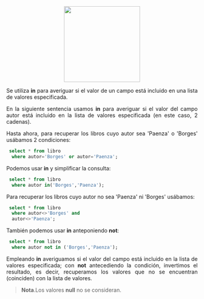 <div align="justify">

<div align="center">
<img src="https://www.comunidadbaratz.com/wp-content/uploads/Sabes-cuales-son-los-libros-mas-vendidos-de-2017-a-traves-de-Internet-en-Espana.jpg" width="200px"/>
</div>

Se utiliza __in__ para averiguar si el valor de un campo está incluido en una lista de valores especificada.

En la siguiente sentencia usamos __in__ para averiguar si el valor del campo autor está incluido en la lista de valores especificada (en este caso, 2 cadenas).

Hasta ahora, para recuperar los libros cuyo autor sea 'Paenza' o 'Borges' usábamos 2 condiciones:

```sql
 select * from libro
  where autor='Borges' or autor='Paenza';
```

Podemos usar __in__ y simplificar la consulta:

```sql
 select * from libro
  where autor in('Borges','Paenza');
```

Para recuperar los libros cuyo autor no sea 'Paenza' ni 'Borges' usábamos:

```sql
 select * from libro
  where autor<>'Borges' and
  autor<>'Paenza';
```

También podemos usar __in__ anteponiendo __not__:

```sql
 select * from libro
  where autor not in ('Borges','Paenza');
```

Empleando __in__ averiguamos si el valor del campo está incluido en la lista de valores especificada; con __not__ antecediendo la condición, invertimos el resultado, es decir, recuperamos los valores que no se encuentran (coinciden) con la lista de valores.

> __Nota__.Los valores __null__ no se consideran.
</div>